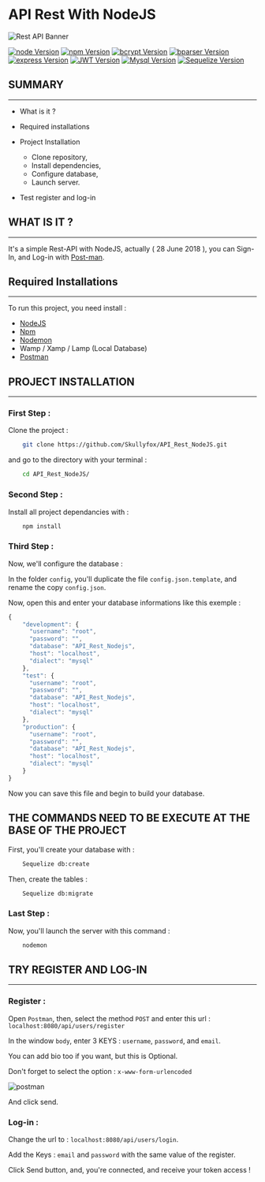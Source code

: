 # API Rest With NodeJS

![Rest API Banner](https://blog.keycdn.com/blog/wp-content/uploads/2017/10/nodejs-banner.png)

[![node Version](https://img.shields.io/badge/Node%20Version-8.10.0-1dd1a1.svg)]()
[![npm Version](https://img.shields.io/badge/Npm%20Version-3.5.2-ff6b6b.svg)]()
[![bcrypt Version](https://img.shields.io/badge/Bcrypt%20Version-2.0.1-54a0ff.svg)]()
[![bparser Version](https://img.shields.io/badge/Body--parser%20Version-1.18.3-ff9f43.svg)]()
[![express Version](https://img.shields.io/badge/Express%20Version-4.16.3-f8a5c2.svg)]()
[![JWT Version](https://img.shields.io/badge/JsonWebToken%20Version-8.3.0-f7d794.svg)]()
[![Mysql Version](https://img.shields.io/badge/Mysql%20Version-2.15.0-574b90.svg)]()
[![Sequelize Version](https://img.shields.io/badge/Sequelize%20Version-3.30.4-546de5.svg)]()

## SUMMARY
---

- What is it ? 

- Required installations

- Project Installation
    - Clone repository,
    - Install dependencies,
    - Configure database,
    - Launch server.

- Test register and log-in

## WHAT IS IT ?
---

It's a simple Rest-API with NodeJS, actually ( 28 June 2018 ), 
you can Sign-In, and Log-in with [Post-man](https://www.getpostman.com/).

## Required Installations
---

To run this project, you need install :
- [NodeJS](http://nodejs.org/)
- [Npm](https://www.npmjs.com/)
- [Nodemon](https://nodemon.io/)
- Wamp / Xamp / Lamp (Local Database)
- [Postman](https://www.getpostman.com/)

## PROJECT INSTALLATION
---

### First Step :

Clone the project :

```bash
    git clone https://github.com/Skullyfox/API_Rest_NodeJS.git
```

and go to the directory with your terminal :

```bash
    cd API_Rest_NodeJS/
```

### Second Step :

Install all project dependancies with :

```bash
    npm install
```

### Third Step : 

Now, we'll configure the database :

In the folder `config`, you'll duplicate the file `config.json.template`, and rename the copy `config.json`.

Now, open this and enter your database informations like this exemple :

```javascript
{
    "development": {
      "username": "root",
      "password": "",
      "database": "API_Rest_Nodejs",
      "host": "localhost",
      "dialect": "mysql"
    },
    "test": {
      "username": "root",
      "password": "",
      "database": "API_Rest_Nodejs",
      "host": "localhost",
      "dialect": "mysql"
    },
    "production": {
      "username": "root",
      "password": "",
      "database": "API_Rest_Nodejs",
      "host": "localhost",
      "dialect": "mysql"
    }
}
```

Now you can save this file and begin to build your database.

## THE COMMANDS NEED TO BE EXECUTE AT THE BASE OF THE PROJECT

First, you'll create your database with :

```bash
    Sequelize db:create
```

Then, create the tables :

```bash
    Sequelize db:migrate
```

### Last Step :

Now, you'll launch the server with this command :

```bash
    nodemon
```

## TRY REGISTER AND LOG-IN
---

### Register :

Open `Postman`, then, select the method `POST` and enter this url : `localhost:8080/api/users/register`

In the window `body`, enter 3 KEYS : `username`, `password`, and `email`.

You can add bio too if you want, but this is Optional.

Don't forget to select the option : `x-www-form-urlencoded`

![postman](https://image.noelshack.com/fichiers/2018/26/2/1530018972-capture-du-2018-06-26-15-16-01.png)

And click send.

### Log-in :

Change the url to : `localhost:8080/api/users/login`.

Add the Keys : `email` and `password` with the same value of the register.

Click Send button, and, you're connected, and receive your token access !
